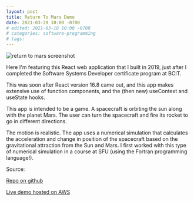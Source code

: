 ```yaml
---
layout: post
title: Return To Mars Demo
date: 2021-03-29 10:00 -0700
# edited: 2021-03-18 10:00 -0700
# categories: software-programming
# tags: 
---
```


![return to mars screenshot](/assets/images/demo-screenshots/return-to-mars.png)

Here I'm featuring this React web application that I built in 2019, just after I completed the Software Systems Developer certificate program at BCIT.  

This was soon after React version 16.8 came out, and this app makes extensive use of function components, and the (then new) useContext and useState hooks.  

This app is intended to be a game.  A spacecraft is orbiting the sun along with the planet Mars.  The user can turn the spacecraft and fire its rocket to go in different directions.  

The motion is realistic.   The app uses a numerical simulation that calculates the acceleration and change in position of the spacecraft based on the gravitational attraction from the Sun and Mars.  I first worked with this type of numerical simulation in a course at SFU (using the Fortran programming language!).

Source:

[Repo on github](https://github.com/mendelbrot/return-to-mars)

[Live demo hosted on AWS](http://return-to-mars.s3-website-us-west-2.amazonaws.com/)

